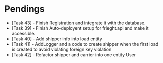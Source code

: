 # Pendings

* [Task 43] - Finish Registration and integrate it with the database.
* [Task 39] - Finish Auto-deployent setup for frieght.api and make it accessible.
* [Task 40] -  Add shipper info into load entity
* [Task 41] -  AddLogger and a code to create shipper when the first load is created to avoid violating foreign key violation
* [Task 42] - Refactor shipper and carrier into one entity User
